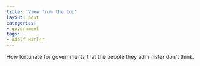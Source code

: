 ```yaml
---
title: 'View from the top'
layout: post
categories:
- government
tags:
- Adolf Hitler
---
```


How fortunate for governments that the people they administer don't think.